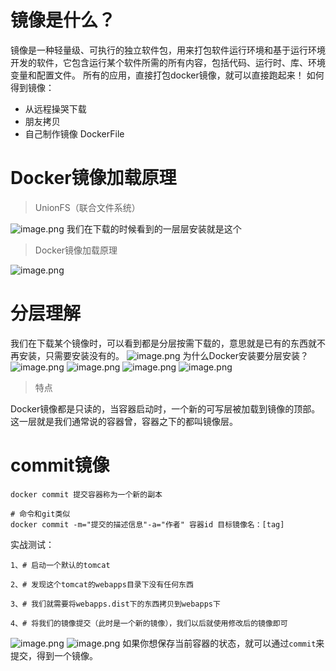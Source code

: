 # 镜像是什么？
镜像是一种轻量级、可执行的独立软件包，用来打包软件运行环境和基于运行环境开发的软件，它包含运行某个软件所需的所有内容，包括代码、运行时、库、环境变量和配置文件。
所有的应用，直接打包docker镜像，就可以直接跑起来！
如何得到镜像：

- 从远程操哭下载
- 朋友拷贝
- 自己制作镜像 DockerFile
# Docker镜像加载原理
> UnionFS（联合文件系统）

![image.png](https://cdn.nlark.com/yuque/0/2023/png/35204765/1682572951653-3c46e48f-dc68-4868-aafb-428bb4b3b2c0.png#averageHue=%23dad7d0&clientId=ue5b496cb-8ad5-4&from=paste&height=201&id=u017860ce&originHeight=201&originWidth=1138&originalType=binary&ratio=1&rotation=0&showTitle=false&size=183368&status=done&style=none&taskId=uc882d88d-10e1-429f-b779-a78b263c2e5&title=&width=1138)
我们在下载的时候看到的一层层安装就是这个

> Docker镜像加载原理

![image.png](https://cdn.nlark.com/yuque/0/2023/png/35204765/1682573251105-da2498cb-be79-4f80-9488-460aa36d09fd.png#averageHue=%23d4dfda&clientId=ue5b496cb-8ad5-4&from=paste&height=565&id=u33405416&originHeight=565&originWidth=1145&originalType=binary&ratio=1&rotation=0&showTitle=false&size=345501&status=done&style=none&taskId=u73c8e017-63bc-4676-876c-075d3e9f85c&title=&width=1145)
# 分层理解
我们在下载某个镜像时，可以看到都是分层按需下载的，意思就是已有的东西就不再安装，只需要安装没有的。
![image.png](https://cdn.nlark.com/yuque/0/2023/png/35204765/1682573350049-e0bfe949-9720-420a-b491-b4793965d283.png#averageHue=%230d0a07&clientId=ue5b496cb-8ad5-4&from=paste&height=216&id=uafc1f8ec&originHeight=216&originWidth=570&originalType=binary&ratio=1&rotation=0&showTitle=false&size=18126&status=done&style=none&taskId=u42df239f-243f-4a95-80c3-573416b764b&title=&width=570)
为什么Docker安装要分层安装？
![image.png](https://cdn.nlark.com/yuque/0/2023/png/35204765/1682573466247-fbd8f0e9-e844-4f85-a561-1334c4508c5f.png#averageHue=%23f9f9f9&clientId=ue5b496cb-8ad5-4&from=paste&height=643&id=u472702e2&originHeight=643&originWidth=1181&originalType=binary&ratio=1&rotation=0&showTitle=false&size=230644&status=done&style=none&taskId=u6e89fff1-141c-46bc-892d-f90aae45afb&title=&width=1181)
![image.png](https://cdn.nlark.com/yuque/0/2023/png/35204765/1682573585950-8053d805-8e29-4c9e-96d5-dbe46600e362.png#averageHue=%23e1e0dd&clientId=ue5b496cb-8ad5-4&from=paste&height=436&id=u2d6b456d&originHeight=436&originWidth=1171&originalType=binary&ratio=1&rotation=0&showTitle=false&size=123605&status=done&style=none&taskId=u8139182a-02b0-42a7-8576-c611f0c085c&title=&width=1171)
![image.png](https://cdn.nlark.com/yuque/0/2023/png/35204765/1682573599041-1d26a1dd-6d44-4fab-8b8c-283b9a560943.png#averageHue=%23eae9e7&clientId=ue5b496cb-8ad5-4&from=paste&height=599&id=ueaa183c0&originHeight=599&originWidth=1125&originalType=binary&ratio=1&rotation=0&showTitle=false&size=161346&status=done&style=none&taskId=uf9ed093f-ec48-4f19-9e21-c34b1dba312&title=&width=1125)
![image.png](https://cdn.nlark.com/yuque/0/2023/png/35204765/1682573605792-5b664494-632a-423a-844f-4d99344ae353.png#averageHue=%23f5f5f5&clientId=ue5b496cb-8ad5-4&from=paste&height=523&id=uf4ef3273&originHeight=523&originWidth=1142&originalType=binary&ratio=1&rotation=0&showTitle=false&size=212070&status=done&style=none&taskId=uf0480458-5137-49c4-aff7-eed0c0ec989&title=&width=1142)
> 特点

Docker镜像都是只读的，当容器启动时，一个新的可写层被加载到镜像的顶部。
这一层就是我们通常说的容器曾，容器之下的都叫镜像层。
# commit镜像
```shell
docker commit 提交容器称为一个新的副本

# 命令和git类似
docker commit -m="提交的描述信息"-a="作者" 容器id 目标镜像名：[tag]
```
实战测试：
```shell
1、# 启动一个默认的tomcat

2、# 发现这个tomcat的webapps目录下没有任何东西

3、# 我们就需要将webapps.dist下的东西拷贝到webapps下

4、# 将我们的镜像提交（此时是一个新的镜像），我们以后就使用修改后的镜像即可
```
![image.png](https://cdn.nlark.com/yuque/0/2023/png/35204765/1682574586923-13e6c7d9-f962-47ed-a82a-4d65f261b2e1.png#averageHue=%230b0806&clientId=ue5b496cb-8ad5-4&from=paste&height=209&id=u0084854a&originHeight=209&originWidth=791&originalType=binary&ratio=1&rotation=0&showTitle=false&size=18686&status=done&style=none&taskId=ud621dd3b-386d-452e-b6b9-76be725eed5&title=&width=791)
![image.png](https://cdn.nlark.com/yuque/0/2023/png/35204765/1682574639391-cbaa382f-0cdc-42cc-9cd1-c83aca9e375f.png#averageHue=%230e0b08&clientId=ue5b496cb-8ad5-4&from=paste&height=213&id=ucbd31bd0&originHeight=213&originWidth=572&originalType=binary&ratio=1&rotation=0&showTitle=false&size=20794&status=done&style=none&taskId=u5150dfad-c268-449f-b21a-93e491b004d&title=&width=572)
如果你想保存当前容器的状态，就可以通过`commit`来提交，得到一个镜像。
